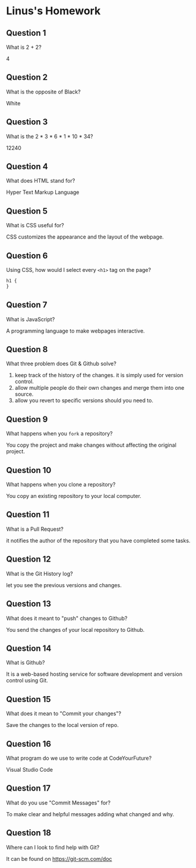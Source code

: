 # Linus's Homework

## Question 1

What is 2 + 2?

4

## Question 2

What is the opposite of Black?

White

## Question 3

What is the 2 * 3 * 6 * 1 * 10 * 34?

12240

## Question 4

What does HTML stand for?

Hyper Text Markup Language

## Question 5

What is CSS useful for?

CSS customizes the appearance and the layout of the webpage.

## Question 6

Using CSS, how would I select every `<h1>` tag on the page?

```css
h1 {
}
```

## Question 7

What is JavaScript?

A programming language to make webpages interactive.

## Question 8

What three problem does Git & Github solve?

1. keep track of the history of the changes. it is simply used for version control.
2. allow multiple people do their own changes and merge them into one source.
3. allow you revert to specific versions should you need to.

## Question 9

What happens when you `fork` a repository?

You copy the project and make changes without affecting the original project.

## Question 10

What happens when you clone a repository?

You copy an existing repository to your local computer.

## Question 11

What is a Pull Request?

it notifies the author of the repository that you have completed some tasks.

## Question 12

What is the Git History log?

let you see the previous versions and changes.

## Question 13

What does it meant to "push" changes to Github?

You send the changes of your local repository to Github.

## Question 14

What is Github?

It is a web-based hosting service for software development and version control using Git.

## Question 15

What does it mean to "Commit your changes"?

Save the changes to the local version of repo.

## Question 16

What program do we use to write code at CodeYourFuture?

Visual Studio Code

## Question 17

What do you use "Commit Messages" for?

To make clear and helpful messages adding what changed and why.

## Question 18

Where can I look to find help with Git?

It can be found on https://git-scm.com/doc

